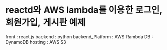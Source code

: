 #  reactd와 AWS lambda를 이용한 로그인, 회원가입, 게시판 예제

front : react.js
backend : python
backend_Platform : AWS Rambda
DB : DynamoDB
hosting : AWS S3

